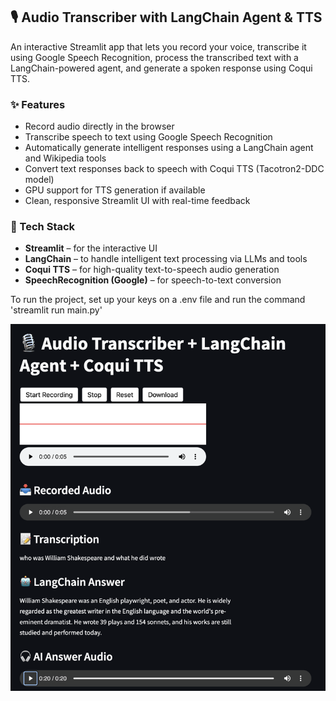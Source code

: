 ## 🎙️ Audio Transcriber with LangChain Agent & TTS

An interactive Streamlit app that lets you record your voice, transcribe it using Google Speech Recognition, process the transcribed text with a LangChain-powered agent, and generate a spoken response using Coqui TTS.

### ✨ Features

* Record audio directly in the browser
* Transcribe speech to text using Google Speech Recognition
* Automatically generate intelligent responses using a LangChain agent and Wikipedia tools
* Convert text responses back to speech with Coqui TTS (Tacotron2-DDC model)
* GPU support for TTS generation if available
* Clean, responsive Streamlit UI with real-time feedback

### 🔧 Tech Stack

* **Streamlit** – for the interactive UI
* **LangChain** – to handle intelligent text processing via LLMs and tools
* **Coqui TTS** – for high-quality text-to-speech audio generation
* **SpeechRecognition (Google)** – for speech-to-text conversion

To run the project, set up your keys on a .env file and run the command 'streamlit run main.py'

![Alt text](Screenshot.png?raw=true "Optional Title")

